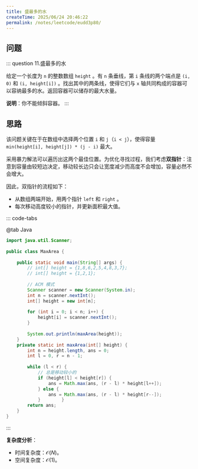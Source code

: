 ```yaml
---
title: 盛最多的水
createTime: 2025/06/24 20:46:22
permalink: /notes/leetcode/eudd3p80/
---
```


## **问题**

::: question 11.盛最多的水

给定一个长度为 `n` 的整数数组 `height` 。有 `n` 条垂线，第 `i` 条线的两个端点是 `(i, 0)` 和 `(i, height[i])` 。找出其中的两条线，使得它们与 `x` 轴共同构成的容器可以容纳最多的水。返回容器可以储存的最大水量。

**说明**：你不能倾斜容器。
:::

## **思路**

该问题关键在于在数组中选择两个位置 `i` 和 `j`（`i < j`），使得容量 `min(height[i], height[j]) * (j - i)` 最大。

采用暴力解法可以遍历出这两个最佳位置。为优化寻找过程，我们考虑**双指针**：注意到容量由较短边决定，移动较长边只会让宽度减少而高度不会增加，容量必然不会增大。

因此，双指针的流程如下：

- 从数组两端开始，用两个指针 `left` 和 `right` 。
- 每次移动高度较小的指针，并更新面积最大值。

::: code-tabs

@tab Java

```java
import java.util.Scanner;  
  
public class MaxArea {  
  
    public static void main(String[] args) {  
        // int[] height = {1,8,6,2,5,4,8,3,7};  
        // int[] height = {1,2,1};
         
        // ACM 模式  
        Scanner scanner = new Scanner(System.in);  
        int n = scanner.nextInt();  
        int[] height = new int[n];  
  
        for (int i = 0; i < n; i++) {  
            height[i] = scanner.nextInt();  
        }  
  
        System.out.println(maxArea(height));  
    }  
    private static int maxArea(int[] height) {  
        int n = height.length, ans = 0;  
        int l = 0, r = n - 1;  
  
        while (l < r) {  
            // 总是移动较小的  
            if (height[l] < height[r]) {  
                ans = Math.max(ans, (r - l) * height[l++]);  
            } else {  
                ans = Math.max(ans, (r - l) * height[r--]);  
            }        }  
        return ans;  
    }
}
```

:::

**复杂度分析**：

- 时间复杂度：$\mathcal{O}(N)$。
- 空间复杂度：$\mathcal{O}(1)$。

